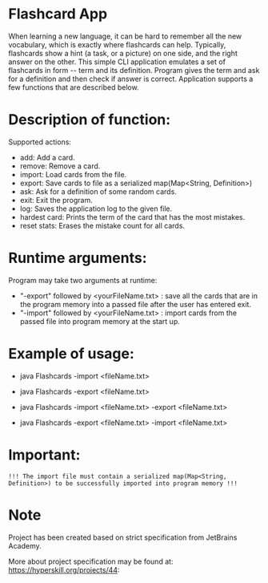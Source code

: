 # Flashcard App
When learning a new language, it can be hard to remember all the new vocabulary, 
which is exactly where flashcards can help. 
Typically, flashcards show a hint (a task, or a picture) on one side, and the right answer on the other.
This simple CLI application emulates a set of flashcards in form -- term and its definition.
Program gives the term and ask for a definition and then check if answer is correct.
Application supports a few functions that are described below. 


# Description of function:
  Supported actions:
   - add: Add a card.
   - remove: Remove a card.
   - import: Load cards from the file.
   - export: Save cards to file as a serialized map(Map<String, Definition>)
   - ask: Ask for a definition of some random cards.
   - exit: Exit the program.
   - log: Saves the application log to the given file.
   - hardest card: Prints the term of the card that has the most mistakes.
   - reset stats: Erases the mistake count for all cards.

# Runtime arguments:
  Program may take two arguments at runtime:
   - "-export" followed by <yourFileName.txt> : save all the cards that are in the program memory into
        a passed file after the user has entered exit.
   - "-import" followed by <yourFileName.txt> : import cards from the passed file into program
        memory at the start up.
   
# Example of usage:
   - java Flashcards -import <fileName.txt>
   - java Flashcards -export <fileName.txt>
   
   - java Flashcards -import <fileName.txt> -export <fileName.txt>
   - java Flashcards -export <fileName.txt> -import <fileName.txt>
   
# Important:
    !!! The import file must contain a serialized map(Map<String, Definition>) to be successfully imported into program memory !!!
    
# Note
Project has been created based on strict specification from JetBrains Academy.

More about project specification may be found at: https://hyperskill.org/projects/44:

